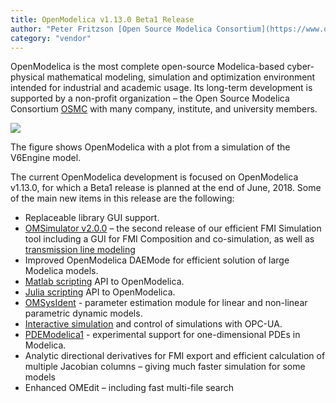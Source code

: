 ```yaml
---
title: OpenModelica v1.13.0 Beta1 Release
author: "Peter Fritzson [Open Source Modelica Consortium](https://www.openmodelica.org/)"
category: "vendor"
---
```


OpenModelica is the most complete open-source Modelica-based cyber-physical mathematical modeling,
simulation and optimization environment intended for industrial and academic usage.
Its long-term development is supported by a non-profit organization – the Open Source Modelica Consortium [OSMC](https://www.openmodelica.org/)
with many company, institute, and university members.

![](https://openmodelica.github.io/OpenModelica-Resources/images/2015-OpenModelica-V6Engine-3x4-cropped-400x287.png)

The figure shows OpenModelica with a plot from a simulation of the V6Engine model.

The current OpenModelica development is focused on OpenModelica v1.13.0, for which a Beta1 release is planned at the end of June, 2018.
Some of the main new items in this release are the following:

- Replaceable library GUI support.
- [OMSimulator v2.0.0](https://openmodelica.org/doc/OMSimulator/html/) – the second release of our efficient FMI Simulation tool including a GUI for FMI Composition and co-simulation, as well as [transmission line modeling](https://www.openmodelica.org/doc/OpenModelicaUsersGuide/v1.13.0-dev.beta0/omsimulator.html)
- Improved OpenModelica DAEMode for efficient solution of large Modelica models.
- [Matlab scripting](https://www.openmodelica.org/doc/OpenModelicaUsersGuide/v1.13.0-dev.beta0/ommatlab.html) API to OpenModelica.
- [Julia scripting](https://www.openmodelica.org/doc/OpenModelicaUsersGuide/v1.13.0-dev.beta0/omjulia.html) API to OpenModelica.
- [OMSysIdent](https://openmodelica.org/doc/OMSimulator/html/) - parameter estimation module for linear and non-linear parametric dynamic models.
- [Interactive simulation](https://openmodelica.org/doc/OpenModelicaUsersGuide/v1.13.0-dev.beta0/omedit.html#interactive-simulation) and control of simulations with OPC-UA.
- [PDEModelica1](https://www.openmodelica.org/doc/OpenModelicaUsersGuide/v1.13.0-dev.beta0/pdemodelica.html) - experimental support for one-dimensional PDEs in Modelica.
- Analytic directional derivatives for FMI export and efficient calculation of multiple Jacobian columns – giving much faster simulation for some models
- Enhanced OMEdit – including fast multi-file search

